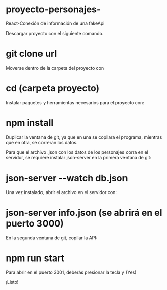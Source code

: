 # proyecto-personajes-
React-Conexión de información de una fakeApi 

Descargar proyecto con el siguiente comando.
# git clone url

Moverse dentro de la carpeta del proyecto con
# cd (carpeta proyecto)

Instalar paquetes y herramientas necesarios para el proyecto con:

# npm install

Duplicar la ventana de git, ya que en una se copilara el programa, mientras que en otra, se correran los datos.

Para que el archivo .json con los datos de los personajes corra en el servidor, se requiere instalar json-server en la primera ventana de git:
# json-server --watch db.json 

Una vez instalado, abrir el archivo en el servidor con:

# json-server info.json (se abrirá en el puerto 3000)

En la segunda ventana de git, copilar la API:

# npm run start

Para abrir en el puerto 3001, deberás presionar la tecla y (Yes)

¡Listo!
